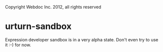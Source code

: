 Copyright Webdoc Inc. 2012, all rights reserved

urturn-sandbox
==============

Expression developer sandbox is in a very alpha state. Don't even try to use it :-) for now.
